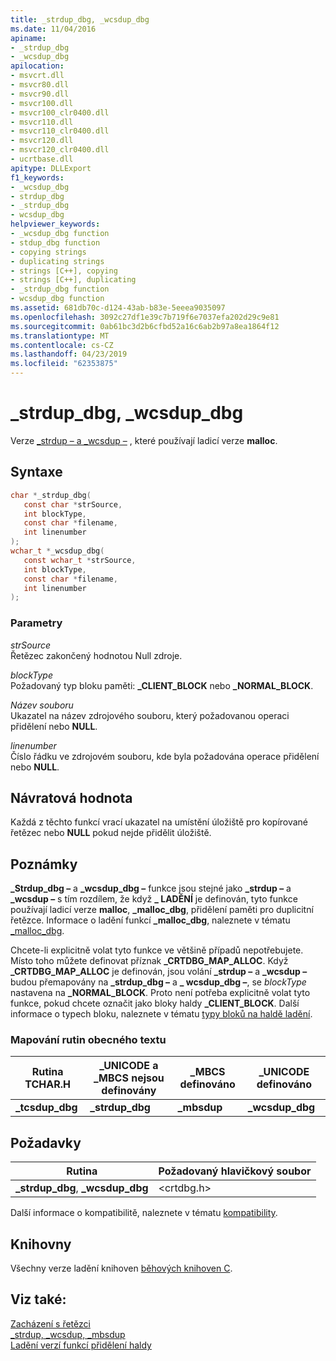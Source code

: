 ```yaml
---
title: _strdup_dbg, _wcsdup_dbg
ms.date: 11/04/2016
apiname:
- _strdup_dbg
- _wcsdup_dbg
apilocation:
- msvcrt.dll
- msvcr80.dll
- msvcr90.dll
- msvcr100.dll
- msvcr100_clr0400.dll
- msvcr110.dll
- msvcr110_clr0400.dll
- msvcr120.dll
- msvcr120_clr0400.dll
- ucrtbase.dll
apitype: DLLExport
f1_keywords:
- _wcsdup_dbg
- strdup_dbg
- _strdup_dbg
- wcsdup_dbg
helpviewer_keywords:
- _wcsdup_dbg function
- stdup_dbg function
- copying strings
- duplicating strings
- strings [C++], copying
- strings [C++], duplicating
- _strdup_dbg function
- wcsdup_dbg function
ms.assetid: 681db70c-d124-43ab-b83e-5eeea9035097
ms.openlocfilehash: 3092c27df1e39c7b719f6e7037efa202d29c9e81
ms.sourcegitcommit: 0ab61bc3d2b6cfbd52a16c6ab2b97a8ea1864f12
ms.translationtype: MT
ms.contentlocale: cs-CZ
ms.lasthandoff: 04/23/2019
ms.locfileid: "62353875"
---
```

# <a name="strdupdbg-wcsdupdbg"></a>_strdup_dbg, _wcsdup_dbg

Verze [_strdup – a _wcsdup –](strdup-wcsdup-mbsdup.md) , které používají ladicí verze **malloc**.

## <a name="syntax"></a>Syntaxe

```C
char *_strdup_dbg(
   const char *strSource,
   int blockType,
   const char *filename,
   int linenumber
);
wchar_t *_wcsdup_dbg(
   const wchar_t *strSource,
   int blockType,
   const char *filename,
   int linenumber
);
```

### <a name="parameters"></a>Parametry

*strSource*<br/>
Řetězec zakončený hodnotou Null zdroje.

*blockType*<br/>
Požadovaný typ bloku paměti: **_CLIENT_BLOCK** nebo **_NORMAL_BLOCK**.

*Název souboru*<br/>
Ukazatel na název zdrojového souboru, který požadovanou operaci přidělení nebo **NULL**.

*linenumber*<br/>
Číslo řádku ve zdrojovém souboru, kde byla požadována operace přidělení nebo **NULL**.

## <a name="return-value"></a>Návratová hodnota

Každá z těchto funkcí vrací ukazatel na umístění úložiště pro kopírované řetězec nebo **NULL** pokud nejde přidělit úložiště.

## <a name="remarks"></a>Poznámky

**_Strdup_dbg –** a **_wcsdup_dbg –** funkce jsou stejné jako **_strdup –** a **_wcsdup –** s tím rozdílem, že když **_ LADĚNÍ** je definován, tyto funkce používají ladicí verze **malloc**, **_malloc_dbg**, přidělení paměti pro duplicitní řetězce. Informace o ladění funkcí **_malloc_dbg**, naleznete v tématu [_malloc_dbg](malloc-dbg.md).

Chcete-li explicitně volat tyto funkce ve většině případů nepotřebujete. Místo toho můžete definovat příznak **_CRTDBG_MAP_ALLOC**. Když **_CRTDBG_MAP_ALLOC** je definován, jsou volání **_strdup –** a **_wcsdup –** budou přemapovány na **_strdup_dbg –** a **_ wcsdup_dbg –**, se *blockType* nastavena na **_NORMAL_BLOCK**. Proto není potřeba explicitně volat tyto funkce, pokud chcete označit jako bloky haldy **_CLIENT_BLOCK**. Další informace o typech bloku, naleznete v tématu [typy bloků na haldě ladění](/visualstudio/debugger/crt-debug-heap-details).

### <a name="generic-text-routine-mappings"></a>Mapování rutin obecného textu

|Rutina TCHAR.H|_UNICODE a _MBCS nejsou definovány|_MBCS definováno|_UNICODE definováno|
|---------------------|------------------------------------|--------------------|-----------------------|
|**_tcsdup_dbg**|**_strdup_dbg**|**_mbsdup**|**_wcsdup_dbg**|

## <a name="requirements"></a>Požadavky

|Rutina|Požadovaný hlavičkový soubor|
|-------------|---------------------|
|**_strdup_dbg**, **_wcsdup_dbg**|\<crtdbg.h>|

Další informace o kompatibilitě, naleznete v tématu [kompatibility](../../c-runtime-library/compatibility.md).

## <a name="libraries"></a>Knihovny

Všechny verze ladění knihoven [běhových knihoven C](../../c-runtime-library/crt-library-features.md).

## <a name="see-also"></a>Viz také:

[Zacházení s řetězci](../../c-runtime-library/string-manipulation-crt.md)<br/>
[_strdup, _wcsdup, _mbsdup](strdup-wcsdup-mbsdup.md)<br/>
[Ladění verzí funkcí přidělení haldy](/visualstudio/debugger/debug-versions-of-heap-allocation-functions)<br/>
